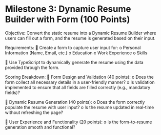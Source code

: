 # Milestone 3: Dynamic Resume Builder with Form (100 Points)

Objective:
Convert the static resume into a Dynamic Resume Builder where users can fill out a form, and the
resume is generated based on their input.

Requirements:
 Create a form to capture user input for:
o Personal Information (Name, Email, etc.)
o Education
o Work Experience
o Skills

 Use TypeScript to dynamically generate the resume using the data provided through the
form.

Scoring Breakdown:
 Form Design and Validation (40 points):
o Does the form collect all necessary details in a user-friendly manner?
o Is validation implemented to ensure that all fields are filled correctly (e.g.,
mandatory fields)?

 Dynamic Resume Generation (40 points):
o Does the form correctly populate the resume with user input?
o Is the resume updated in real-time without refreshing the page?

 User Experience and Functionality (20 points):
o Is the form-to-resume generation smooth and functional? 

